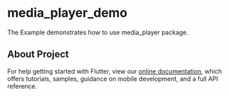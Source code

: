 # media_player_demo

The Example demonstrates how to use media_player package.

## About Project


For help getting started with Flutter, view our 
[online documentation](https://flutter.io/docs), which offers tutorials, 
samples, guidance on mobile development, and a full API reference.
